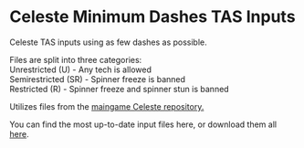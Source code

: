 # Celeste Minimum Dashes TAS Inputs
Celeste TAS inputs using as few dashes as possible.

Files are split into three categories:  
  Unrestricted (U) - Any tech is allowed  
  Semirestricted (SR) - Spinner freeze is banned  
  Restricted (R) - Spinner freeze and spinner stun is banned  

Utilizes files from the [maingame Celeste repository.](https://github.com/EuniverseCat/CelesteTAS)

You can find the most up-to-date input files here, or download them all [here](https://github.com/elestrophe/celeste-dashless/archive/refs/heads/master.zip).
